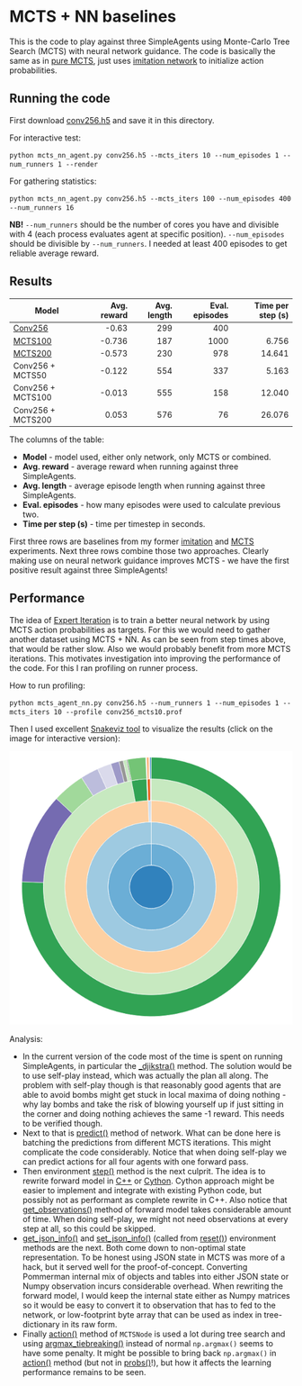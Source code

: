 # MCTS + NN baselines

This is the code to play against three SimpleAgents using Monte-Carlo Tree Search (MCTS) with neural network guidance. The code is basically the same as in [pure MCTS](../mcts), just uses [imitation network](../imitation) to initialize action probabilities.

## Running the code

First download [conv256.h5](https://github.com/tambetm/pommerman-baselines/releases/download/simple_600K_models/conv256.h5) and save it in this directory.

For interactive test:
```
python mcts_nn_agent.py conv256.h5 --mcts_iters 10 --num_episodes 1 --num_runners 1 --render
```
For gathering statistics:
```
python mcts_nn_agent.py conv256.h5 --mcts_iters 100 --num_episodes 400 --num_runners 16
```
**NB!** `--num_runners` should be the number of cores you have and divisible with 4 (each process evaluates agent at specific position). `--num_episodes` should be divisible by `--num_runners`. I needed at least 400 episodes to get reliable average reward.

## Results

| Model | Avg. reward | Avg. length | Eval. episodes | Time per step (s) |
| --- | ---: | ---: | ---: | ---: |
| [Conv256](../imitation#results) | -0.63 | 299 | 400 |  |
| [MCTS100](../mcts#results) | -0.736 | 187 | 1000 | 6.756 |
| [MCTS200](../mcts#results) | -0.573 | 230 | 978 | 14.641 |
| Conv256 + MCTS50 | -0.122 | 554 | 337 | 5.163 |
| Conv256 + MCTS100 | -0.013 | 555 | 158 | 12.040 |
| Conv256 + MCTS200 | 0.053 | 576 | 76 | 26.076 |

The columns of the table:
* **Model** - model used, either only network, only MCTS or combined.
* **Avg. reward** - average reward when running against three SimpleAgents.
* **Avg. length** - average episode length when running against three SimpleAgents.
* **Eval. episodes** - how many episodes were used to calculate previous two.
* **Time per step (s)** - time per timestep in seconds.

First three rows are baselines from my former [imitation](../imitation) and [MCTS](../mcts) experiments. Next three rows combine those two approaches. Clearly making use on neural network guidance improves MCTS - we have the first positive result against three SimpleAgents!

## Performance

The idea of [Expert Iteration](https://arxiv.org/abs/1705.08439) is to train a better neural network by using MCTS action probabilities as targets. For this we would need to gather another dataset using MCTS + NN. As can be seen from step times above, that would be rather slow. Also we would probably benefit from more MCTS iterations. This motivates investigation into improving the performance of the code. For this I ran profiling on runner process.

How to run profiling:
```
python mcts_agent_nn.py conv256.h5 --num_runners 1 --num_episodes 1 --mcts_iters 10 --profile conv256_mcts10.prof
```

Then I used excellent [Snakeviz tool](https://jiffyclub.github.io/snakeviz/) to visualize the results (click on the image for interactive version):

[![Profiling results](/mcts_nn/profiling/conv256_mcts10.png)](https://rawgit.com/tambetm/pommerman-baselines/master/mcts_nn/profiling/conv256_mcts10.html)

Analysis:
* In the current version of the code most of the time is spent on running SimpleAgents, in particular the [\_djikstra()](https://github.com/MultiAgentLearning/playground/blob/master/pommerman/agents/simple_agent.py#L110-L169) method. The solution would be to use self-play instead, which was actually the plan all along. The problem with self-play though is that reasonably good agents that are able to avoid bombs might get stuck in local maxima of doing nothing - why lay bombs and take the risk of blowing yourself up if just sitting in the corner and doing nothing achieves the same -1 reward. This needs to be verified though.
* Next to that is [predict()](https://github.com/tambetm/pommerman-baselines/blob/master/mcts_nn/mcts_nn_agent.py#L97) method of network. What can be done here is batching the predictions from different MCTS iterations. This might complicate the code considerably. Notice that when doing self-play we can predict actions for all four agents with one forward pass.
* Then environment [step()](https://github.com/MultiAgentLearning/playground/blob/master/pommerman/forward_model.py#L122-L475) method is the next culprit. The idea is to rewrite forward model in [C++](https://github.com/MultiAgentLearning/playground/issues/103) or [Cython](http://cython.readthedocs.io/en/latest/src/tutorial/cython_tutorial.html). Cython approach might be easier to implement and integrate with existing Python code, but possibly not as performant as complete rewrite in C++. Also notice that [get_observations()](https://github.com/MultiAgentLearning/playground/blob/master/pommerman/forward_model.py#L477-L532) method of forward model takes considerable amount of time. When doing self-play, we might not need observations at every step at all, so this could be skipped.
* [get_json_info()](https://github.com/MultiAgentLearning/playground/blob/master/pommerman/envs/v0.py#L293-L306) and [set_json_info()](https://github.com/MultiAgentLearning/playground/blob/master/pommerman/envs/v0.py#L308-L352) (called from [reset()](https://github.com/MultiAgentLearning/playground/blob/master/pommerman/envs/v0.py#L153-L170)) environment methods are the next. Both come down to non-optimal state representation. To be honest using JSON state in MCTS was more of a hack, but it served well for the proof-of-concept. Converting Pommerman internal mix of objects and tables into either JSON state or Numpy observation incurs considerable overhead. When rewriting the forward model, I would keep the internal state either as Numpy matrices so it would be easy to convert it to observation that has to fed to the network, or low-footprint byte array that can be used as index in tree-dictionary in its raw form.
* Finally [action()](https://github.com/tambetm/pommerman-baselines/blob/master/mcts_nn/mcts_nn_agent.py#L35-L37) method of `MCTSNode` is used a lot during tree search and using [argmax_tiebreaking()](https://github.com/tambetm/pommerman-baselines/blob/master/mcts_nn/mcts_nn_agent.py#L19-L23) instead of normal `np.argmax()` seems to have some penalty. It might be possible to bring back `np.argmax()` in [action()](https://github.com/tambetm/pommerman-baselines/blob/master/mcts_nn/mcts_nn_agent.py#L35-L37) method (but not in [probs()](https://github.com/tambetm/pommerman-baselines/blob/master/mcts_nn/mcts_nn_agent.py#L44-L51)!), but how it affects the learning performance remains to be seen.
